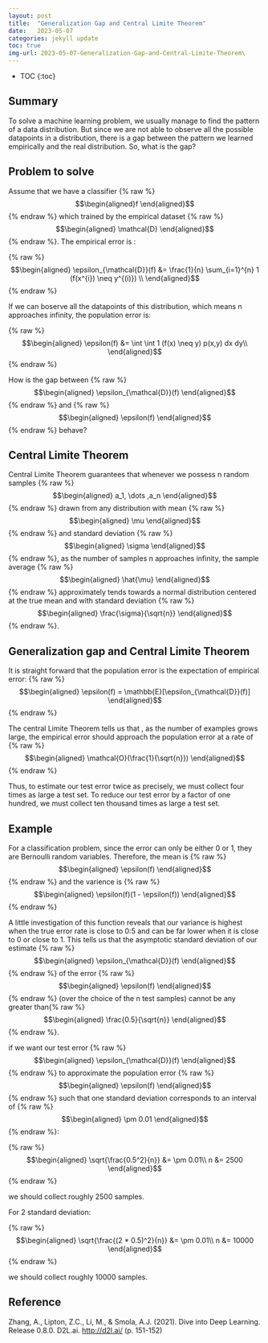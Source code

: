 ```yaml
---
layout: post
title:  "Generalization Gap and Central Limite Theorem"
date:   2023-05-07
categories: jekyll update
toc: true
img-url: 2023-05-07-Generalization-Gap-and-Central-Limite-Theorem\
---
```



* TOC
{:toc}

## Summary

To solve a machine learning problem, we usually manage to find the pattern of a data distribution.
But since we are not able to observe all the possible datapoints in a distribution, there is a gap between
the pattern we learned empirically and the real distribution. So, what is the gap?

## Problem to solve

Assume that we have a classifier {% raw %}
$$\begin{aligned}f
\end{aligned}$$
{% endraw %} which trained by the empirical dataset {% raw %}
$$\begin{aligned}
\mathcal{D}
\end{aligned}$$
{% endraw %}. The empirical error is :

{% raw %}
$$\begin{aligned}
\epsilon_{\mathcal{D}}(f) &=  \frac{1}{n} \sum_{i=1}^{n} 1 (f(x^{i}) \neq y^{(i)}) \\
\end{aligned}$$
{% endraw %}

If we can boserve all the datapoints of this distribution, which means n approaches infinity, the population error is:

{% raw %}
$$\begin{aligned}
\epsilon(f) &=  \int \int 1 (f(x) \neq y) p(x,y) dx dy\\
\end{aligned}$$
{% endraw %}

How is the gap  between {% raw %}
$$\begin{aligned}
\epsilon_{\mathcal{D}}(f)
\end{aligned}$$
{% endraw %} and {% raw %}
$$\begin{aligned}
\epsilon(f) 
\end{aligned}$$
{% endraw %} behave?

## Central Limite Theorem

Central Limite Theorem guarantees that whenever we possess n random samples
{% raw %}
$$\begin{aligned}
a_1, \dots ,a_n
\end{aligned}$$
{% endraw %} drawn from any distribution with
mean {% raw %}
$$\begin{aligned}
\mu
\end{aligned}$$
{% endraw %} and standard deviation {% raw %}
$$\begin{aligned}
\sigma
\end{aligned}$$
{% endraw %}, as the number of samples n approaches infinity,
the sample average {% raw %}
$$\begin{aligned}
\hat{\mu}
\end{aligned}$$
{% endraw %} approximately tends towards a normal distribution centered at the true mean
and with standard deviation {% raw %}
$$\begin{aligned}
\frac{\sigma}{\sqrt{n}}
\end{aligned}$$
{% endraw %}.


## Generalization gap and Central Limite Theorem

It is straight forward that the population error is the expectation of empirical error: 
{% raw %}
$$\begin{aligned}
\epsilon(f) = \mathbb{E}[\epsilon_{\mathcal{D}}(f)]
\end{aligned}$$
{% endraw %}

The central Limite Theorem tells us that , as the number of examples grows large,
the empirical error should approach the population error at a rate of {% raw %}
$$\begin{aligned}
\mathcal{O}(\frac{1}{\sqrt{n}})
\end{aligned}$$
{% endraw %}


Thus, to estimate our test error twice as precisely, we must collect four times
as large a test set. To reduce our test error by a factor of one hundred, we must collect ten
thousand times as large a test set.

## Example

For a classification problem, since the error can only be either 0 or 1, they are Bernoulli random variables.
Therefore, the mean is {% raw %}
$$\begin{aligned}
\epsilon(f)
\end{aligned}$$
{% endraw %} and the varience is {% raw %}
$$\begin{aligned}
\epsilon(f)(1 - \epsilon(f))
\end{aligned}$$
{% endraw %}

A little investigation of this function reveals that
our variance is highest when the true error rate is close to 0:5 and can be far lower when it is
close to 0 or close to 1. This tells us that the asymptotic standard deviation of our estimate {% raw %}
$$\begin{aligned}
\epsilon_{\mathcal{D}}(f)
\end{aligned}$$
{% endraw %} of the error {% raw %}
$$\begin{aligned}
\epsilon(f)
\end{aligned}$$
{% endraw %} (over the choice of the n test samples) cannot be any greater than{% raw %}
$$\begin{aligned}
\frac{0.5}{\sqrt{n}}
\end{aligned}$$
{% endraw %}.


if we want our test error {% raw %}
$$\begin{aligned}
\epsilon_{\mathcal{D}}(f)
\end{aligned}$$
{% endraw %}
to approximate the population error {% raw %}
$$\begin{aligned}
\epsilon(f)
\end{aligned}$$
{% endraw %} such that one standard deviation corresponds to an
interval of {% raw %}
$$\begin{aligned}
\pm 0.01
\end{aligned}$$
{% endraw %}:

{% raw %}
$$\begin{aligned}
\sqrt{\frac{0.5^2}{n}} &= \pm 0.01\\
n &= 2500
\end{aligned}$$
{% endraw %}

we should collect roughly 2500 samples.

For 2 standard deviation:

{% raw %}
$$\begin{aligned}
\sqrt{\frac{(2 * 0.5)^2}{n}} &= \pm 0.01\\
n &= 10000
\end{aligned}$$
{% endraw %}

we should collect roughly 10000 samples.
## Reference

Zhang, A., Lipton, Z.C., Li, M., & Smola, A.J. (2021). Dive into Deep Learning. Release 0.8.0. D2L.ai. http://d2l.ai/
(p. 151-152)